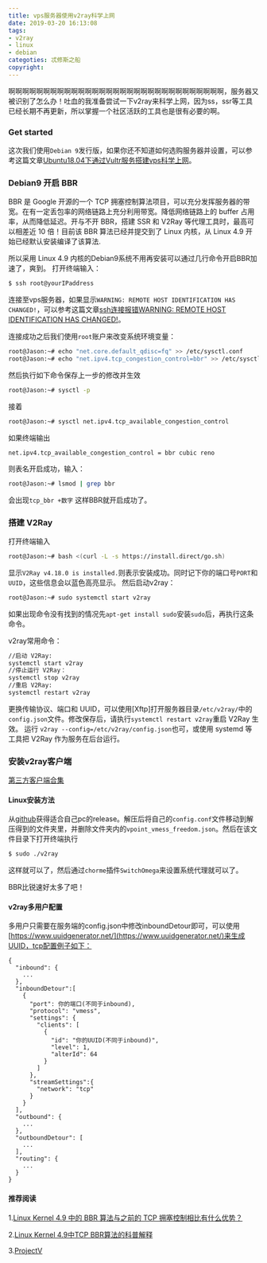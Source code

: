 ```yaml
---
title: vps服务器使用v2ray科学上网
date: 2019-03-20 16:13:08
tags:
- v2ray
- linux
- debian
categoties: 忒修斯之船
copyright:
---
```

啊啊啊啊啊啊啊啊啊啊啊啊啊啊啊啊啊啊啊啊啊啊啊啊啊啊啊啊啊啊啊，服务器又被识别了怎么办！吐血的我准备尝试一下v2ray来科学上网，因为ss，ssr等工具已经长期不再更新，所以掌握一个社区活跃的工具也是很有必要的啊。

### Get started
这次我们使用`Debian 9`发行版，如果你还不知道如何选购服务器并设置，可以参考这篇文章[Ubuntu18.04下通过Vultr服务搭建vps科学上网](http://jinzhnegxu.online/2019/03/14/Ubuntu18-04%E4%B8%8B%E9%80%9A%E8%BF%87Vultr%E6%9C%8D%E5%8A%A1%E6%90%AD%E5%BB%BAvps%E7%A7%91%E5%AD%A6%E4%B8%8A%E7%BD%91/)。

### Debian9 开启 BBR
BBR 是 Google 开源的一个 TCP 拥塞控制算法项目，可以充分发挥服务器的带宽。在有一定丢包率的网络链路上充分利用带宽。降低网络链路上的 buffer 占用率，从而降低延迟。开与不开 BBR，搭建 SSR 和 V2Ray 等代理工具时，最高可以相差近 10 倍！目前该 BBR 算法已经并提交到了 Linux 内核，从 Linux 4.9 开始已经默认安装编译了该算法.

所以采用 Linux 4.9 内核的Debian9系统不用再安装可以通过几行命令开启BBR加速了，爽到。
打开终端输入：
```bash
$ ssh root@yourIPaddress
```
连接至vps服务器，如果显示`WARNING: REMOTE HOST IDENTIFICATION HAS CHANGED!`，可以参考这篇文章[ssh连接报错WARNING: REMOTE HOST IDENTIFICATION HAS CHANGED!](http://jinzhnegxu.online/2019/03/20/ssh%E8%BF%9E%E6%8E%A5%E6%8A%A5%E9%94%99WARNING-REMOTE-HOST-IDENTIFICATION-HAS-CHANGED/)。

连接成功之后我们使用`root`账户来改变系统环境变量：
```bash
root@Jason:~# echo "net.core.default_qdisc=fq" >> /etc/sysctl.conf
root@Jason:~# echo "net.ipv4.tcp_congestion_control=bbr" >> /etc/sysctl.conf
```
然后执行如下命令保存上一步的修改并生效
```bash
root@Jason:~# sysctl -p
```
接着
```bash
root@Jason:~# sysctl net.ipv4.tcp_available_congestion_control
```
如果终端输出
```
net.ipv4.tcp_available_congestion_control = bbr cubic reno
```
则表名开启成功，输入：
```bash
root@Jason:~# lsmod | grep bbr
```
会出现`tcp_bbr +数字` 这样BBR就开启成功了。
### 搭建 V2Ray
打开终端输入
```bash
root@Jason:~# bash <(curl -L -s https://install.direct/go.sh)
```
显示`V2Ray v4.18.0 is installed.`则表示安装成功。同时记下你的端口号`PORT`和`UUID`，这些信息会以蓝色高亮显示。
然后启动v2ray：
```bash
root@Jason:~# sudo systemctl start v2ray
```
如果出现命令没有找到的情况先`apt-get install sudo`安装`sudo`后，再执行这条命令。

v2ray常用命令：
```bash
//启动 V2Ray:
systemctl start v2ray
//停止运行 V2Ray：
systemctl stop v2ray
//重启 V2Ray:
systemctl restart v2ray
```
更换传输协议、端口和 UUID，可以使用[Xftp]打开服务器目录`/etc/v2ray/`中的`config.json`文件。修改保存后，请执行`systemctl restart v2ray`重启 V2Ray 生效。
运行 `v2ray --config=/etc/v2ray/config.json`也可，或使用 systemd 等工具把 V2Ray 作为服务在后台运行。
### 安装v2ray客户端
[第三方客户端合集](http://briteming.hatenablog.com/entry/2017/10/21/124645)
#### Linux安装方法
从[github](https://github.com/v2ray/v2ray-core/releases)获得适合自己pc的release。解压后将自己的`config.conf`文件移动到解压得到的文件夹里，并删除文件夹内的`vpoint_vmess_freedom.json`。然后在该文件目录下打开终端执行
```bash
$ sudo ./v2ray
```
这样就可以了，然后通过`chorme`插件`SwitchOmega`来设置系统代理就可以了。

BBR比锐速好太多了吧！
#### v2ray多用户配置
多用户只需要在服务端的config.json中修改inboundDetour即可，可以使用[https://www.uuidgenerator.net/](https://www.uuidgenerator.net/)来生成UUID，tcp配置例子如下：
```config
{
  "inbound": {
    ...
  },
  "inboundDetour":[
    {
      "port": 你的端口(不同于inbound),
      "protocol": "vmess",
      "settings": {
        "clients": [
          {
            "id": "你的UUID(不同于inbound)",
            "level": 1,
            "alterId": 64
          }
        ]
      },
      "streamSettings":{
        "network": "tcp"
      }
    }
  ],
  "outbound": {
    ...
  },
  "outboundDetour": [
    ...
  ],
  "routing": {
    ...
  }
}
```

#### 推荐阅读
1.[Linux Kernel 4.9 中的 BBR 算法与之前的 TCP 拥塞控制相比有什么优势？](https://www.zhihu.com/question/53559433)

2.[Linux Kernel 4.9中TCP BBR算法的科普解释](https://blog.csdn.net/dog250/article/details/54754784)

3.[ProjectV](https://www.v2ray.com/)
